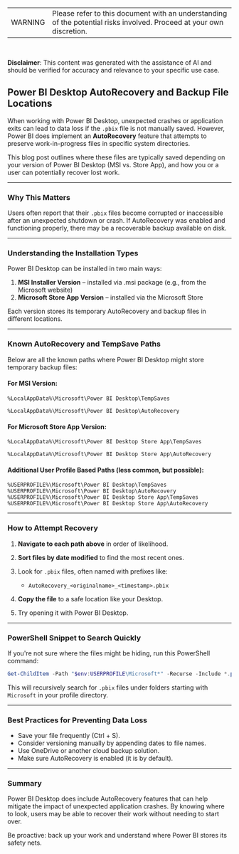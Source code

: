 
<br><table><td>WARNING</td><td>Please refer to this document with an understanding of the potential risks involved. Proceed at your own discretion.</td></table><br>

**Disclaimer**: This content was generated with the assistance of AI and should be verified for accuracy and relevance to your specific use case.

## Power BI Desktop AutoRecovery and Backup File Locations

When working with Power BI Desktop, unexpected crashes or application exits can lead to data loss if the `.pbix` file is not manually saved. However, Power BI does implement an **AutoRecovery** feature that attempts to preserve work-in-progress files in specific system directories.

This blog post outlines where these files are typically saved depending on your version of Power BI Desktop (MSI vs. Store App), and how you or a user can potentially recover lost work.

---

### Why This Matters

Users often report that their `.pbix` files become corrupted or inaccessible after an unexpected shutdown or crash. If AutoRecovery was enabled and functioning properly, there may be a recoverable backup available on disk.

---

### Understanding the Installation Types

Power BI Desktop can be installed in two main ways:

1. **MSI Installer Version** – installed via .msi package (e.g., from the Microsoft website)
2. **Microsoft Store App Version** – installed via the Microsoft Store

Each version stores its temporary AutoRecovery and backup files in different locations.

---

### Known AutoRecovery and TempSave Paths

Below are all the known paths where Power BI Desktop might store temporary backup files:

#### For MSI Version:

```plaintext
%LocalAppData%\Microsoft\Power BI Desktop\TempSaves
````
```plaintext
%LocalAppData%\Microsoft\Power BI Desktop\AutoRecovery
````

#### For Microsoft Store App Version:

```plaintext
%LocalAppData%\Microsoft\Power BI Desktop Store App\TempSaves
```
```plaintext
%LocalAppData%\Microsoft\Power BI Desktop Store App\AutoRecovery
```

#### Additional User Profile Based Paths (less common, but possible):

```plaintext
%USERPROFILE%\Microsoft\Power BI Desktop\TempSaves
%USERPROFILE%\Microsoft\Power BI Desktop\AutoRecovery
%USERPROFILE%\Microsoft\Power BI Desktop Store App\TempSaves
%USERPROFILE%\Microsoft\Power BI Desktop Store App\AutoRecovery
```

---

### How to Attempt Recovery

1. **Navigate to each path above** in order of likelihood.
2. **Sort files by date modified** to find the most recent ones.
3. Look for `.pbix` files, often named with prefixes like:

   * `AutoRecovery_<originalname>_<timestamp>.pbix`
4. **Copy the file** to a safe location like your Desktop.
5. Try opening it with Power BI Desktop.

---

### PowerShell Snippet to Search Quickly

If you're not sure where the files might be hiding, run this PowerShell command:

```powershell
Get-ChildItem -Path "$env:USERPROFILE\Microsoft*" -Recurse -Include *.pbix -ErrorAction SilentlyContinue
```

This will recursively search for `.pbix` files under folders starting with `Microsoft` in your profile directory.

---

### Best Practices for Preventing Data Loss

* Save your file frequently (Ctrl + S).
* Consider versioning manually by appending dates to file names.
* Use OneDrive or another cloud backup solution.
* Make sure AutoRecovery is enabled (it is by default).

---

### Summary

Power BI Desktop does include AutoRecovery features that can help mitigate the impact of unexpected application crashes. By knowing where to look, users may be able to recover their work without needing to start over.

Be proactive: back up your work and understand where Power BI stores its safety nets.
